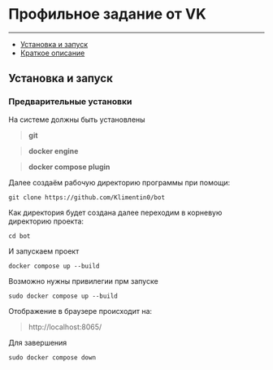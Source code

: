 # Профильное задание от VK

---
- [Установка и запуск](#установка-и-запуск)
- [Краткое описание](#краткое-описание)

## Установка и запуск

### Предварительные установки
На системе должны быть установлены 
> **git** 

> **docker engine** 

> **docker compose plugin**

Далее создаём рабочую директорию программы при помощи:
```
git clone https://github.com/Klimentin0/bot
```
Как директория будет создана далее переходим в корневую директорию проекта:
```
cd bot
```
И запускаем проект
```
docker compose up --build

```
Возможно нужны привилегии прм запуске
```
sudo docker compose up --build
```
Отображение в браузере происходит на:
> http://localhost:8065/

Для завершения
```
sudo docker compose down
```
